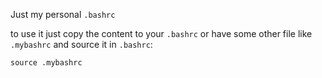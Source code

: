 Just my personal ``.bashrc``

to use it just copy the content to your ``.bashrc``
or have some other file like ``.mybashrc`` and source it in ``.bashrc``:
```
source .mybashrc 
```

